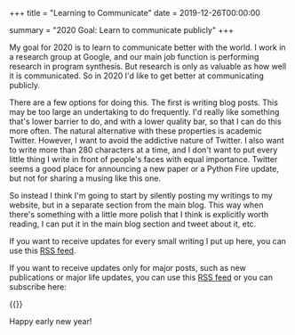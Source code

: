 +++
title = "Learning to Communicate"
date = 2019-12-26T00:00:00

summary = "2020 Goal: Learn to communicate publicly"
+++

My goal for 2020 is to learn to communicate better with the world. I work in a research group at Google, and our main job function is performing research in program synthesis. But research is only as valuable as how well it is communicated. So in 2020 I'd like to get better at communicating publicly.

There are a few options for doing this. The first is writing blog posts. This may be too large an undertaking to do frequently. I'd really like something that's lower barrier to do, and with a lower quality bar, so that I can do this more often. The natural alternative with these properties is academic Twitter. However, I want to avoid the addictive nature of Twitter. I also want to write more than 280 characters at a time, and I don't want to put every little thing I write in front of people's faces with equal importance. Twitter seems a good place for announcing a new paper or a Python Fire update, but not for sharing a musing like this one.

So instead I think I'm going to start by silently posting my writings to my website, but in a separate section from the main blog. This way when there's something with a little more polish that I think is explicitly worth reading, I can put it in the main blog section and tweet about it, etc.

If you want to receive updates for every small writing I put up here, you can use this [RSS feed](https://davidbieber.com/snippets/index.xml).

If you want to receive updates only for major posts, such as new publications or major life updates, you can use this [RSS feed](https://davidbieber.com/posts/index.xml) or you can subscribe here:

{{<mailchimp>}}

Happy early new year!
